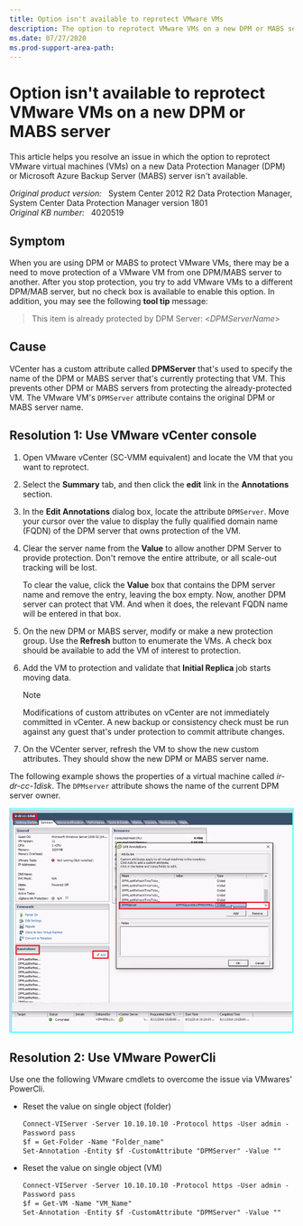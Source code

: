 ```yaml
---
title: Option isn't available to reprotect VMware VMs
description: The option to reprotect VMware VMs on a new DPM or MABS server isn't available.
ms.date: 07/27/2020
ms.prod-support-area-path:
---
```

# Option isn't available to reprotect VMware VMs on a new DPM or MABS server

This article helps you resolve an issue in which the option to reprotect VMware virtual machines (VMs) on a new Data Protection Manager (DPM) or Microsoft Azure Backup Server (MABS) server isn't available.

_Original product version:_ &nbsp; System Center 2012 R2 Data Protection Manager, System Center Data Protection Manager version 1801  
_Original KB number:_ &nbsp; 4020519

## Symptom

When you are using DPM or MABS to protect VMware VMs, there may be a need to move protection of a VMware VM from one DPM/MABS server to another. After you stop protection, you try to add VMware VMs to a different DPM/MAB server, but no check box is available to enable this option. In addition, you may see the following **tool tip** message:

> This item is already protected by DPM Server: \<*DPMServerName*>

## Cause

VCenter has a custom attribute called **DPMServer** that's used to specify the name of the DPM or MABS server that's currently protecting that VM. This prevents other DPM or MABS servers from protecting the already-protected VM. The VMware VM's `DPMServer` attribute contains the original DPM or MABS server name.

## Resolution 1: Use VMware vCenter console

1. Open VMware vCenter (SC-VMM equivalent) and locate the VM that you want to reprotect.
1. Select the **Summary** tab, and then click the **edit** link in the **Annotations** section.
1. In the **Edit Annotations** dialog box, locate the attribute `DPMServer`. Move your cursor over the value to display the fully qualified domain name (FQDN) of the DPM server that owns protection of the VM.
1. Clear the server name from the **Value** to allow another DPM Server to provide protection. Don't remove the entire attribute, or all scale-out tracking will be lost.

    To clear the value, click the **Value** box that contains the DPM server name and remove the entry, leaving the box empty. Now, another DPM server can protect that VM. And when it does, the relevant FQDN name will be entered in that box.

1. On the new DPM or MABS server, modify or make a new protection group. Use the **Refresh** button to enumerate the VMs. A check box should be available to add the VM of interest to protection.
1. Add the VM to protection and validate that **Initial Replica** job starts moving data.

   > [!NOTE]
   > Modifications of custom attributes on vCenter are not immediately committed in vCenter. A new backup or consistency check must be run against any guest that's under protection to commit attribute changes.

1. On the VCenter server, refresh the VM to show the new custom attributes. They should show the new DPM or MABS server name.

The following example shows the properties of a virtual machine called *ir-dr-cc-1disk*. The `DPMserver` attribute shows the name of the current DPM server owner.

![Using VMware vCenter console](./media/option-unavailable-to-reprotect-vm/properties.png)

## Resolution 2: Use VMware PowerCli

Use one the following VMware cmdlets to overcome the issue via VMwares' PowerCli.

- Reset the value on single object (folder)

    ```console
    Connect-VIServer -Server 10.10.10.10 -Protocol https -User admin -Password pass
    $f = Get-Folder -Name "Folder_name"
    Set-Annotation -Entity $f -CustomAttribute "DPMServer" -Value ""
    ```

- Reset the value on single object (VM)

    ```console
    Connect-VIServer -Server 10.10.10.10 -Protocol https -User admin -Password pass
    $f = Get-VM -Name "VM_Name"
    Set-Annotation -Entity $f -CustomAttribute "DPMServer" -Value ""
    ```

